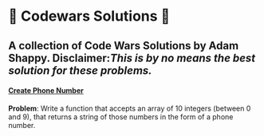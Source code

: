 # :cowboy_hat_face: Codewars Solutions :cowboy_hat_face:
A collection of Code Wars Solutions by Adam Shappy.
**Disclaimer**:*This is by no means the best solution for these problems.*
---

#### [Create Phone Number](https://github.com/mrshappy0/codewars/blob/master/Create-Phone-Number.js)
**Problem**:
Write a function that accepts an array of 10 integers (between 0 and 9), that returns a string of those numbers in the form of a phone number.